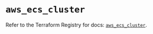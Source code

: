 # `aws_ecs_cluster`

Refer to the Terraform Registry for docs: [`aws_ecs_cluster`](https://registry.terraform.io/providers/hashicorp/aws/6.5.0/docs/resources/ecs_cluster).
